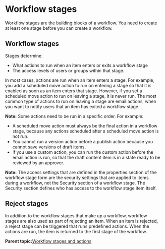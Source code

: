 # Workflow stages

Workflow stages are the building blocks of a workflow. You need to create at least one stage before you can create a workflow.

## Workflow stages

Stages determine:

-   What actions to run when an item enters or exits a workflow stage
-   The access levels of users or groups within that stage.

In most cases, actions are run when an item enters a stage. For example, you add a scheduled move action to run on entering a stage so that it is enabled as soon as an item enters that stage. However, if you set a scheduled move action to run on leaving a stage, it is never run. The most common type of actions to run on leaving a stage are email actions, when you want to notify users that an item has exited a workflow stage.

**Note:** Some actions need to be run in a specific order. For example:

-   A scheduled move action must always be the final action in a workflow stage, because any actions scheduled after a scheduled move action is not run.
-   You cannot run a version action before a publish action because you cannot save versions of draft items.
-   If you use a custom action, you can run the custom action before the email action is run, so that the draft content item is in a state ready to be reviewed by an approver.

**Note:** The access settings that are defined in the properties section of the workflow stage form are the security settings that are applied to items during a workflow, not the Security section of a workflow stage. The Security section defines who has access to the workflow stage item itself.

## Reject stages

In addition to the workflow stages that make up a workflow, workflow stages are also used as part of rejecting an item. When an item is rejected, a reject stage can be triggered that runs predefined actions. When the actions are run, the item is returned to the first stage of the workflow.

**Parent topic:**[Workflow stages and actions](../wcm/wcm_dev_workflows_overview.md)

